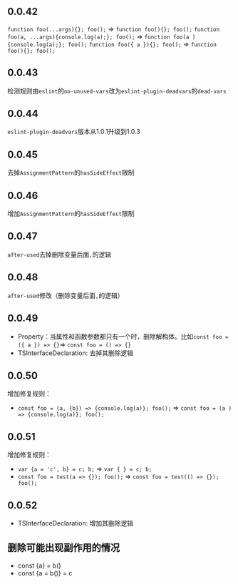 ## 0.0.42
`function foo(...args){}; foo();` => `function foo(){}; foo();`
`function foo(a, ...args){console.log(a);}; foo();` => `function foo(a ){console.log(a);}; foo();`
`function foo({ a }){}; foo();` => `function foo(){}; foo();`

## 0.0.43
检测规则由`eslint`的`no-unused-vars`改为`eslint-plugin-deadvars`的`dead-vars`

## 0.0.44
`eslint-plugin-deadvars`版本从1.0.1升级到1.0.3

## 0.0.45
去掉`AssignmentPattern`的`hasSideEffect`限制

## 0.0.46
增加`AssignmentPattern`的`hasSideEffect`限制

## 0.0.47
`after-used`去掉删除变量后面`,`的逻辑

## 0.0.48
`after-used`修改（删除变量后面`,`的逻辑）

## 0.0.49
- Property：当属性和函数参数都只有一个时，删除解构体。比如`const foo = ({ a }) => {}`=> `const foo = () => {}`
- TSInterfaceDeclaration: 去掉其删除逻辑

## 0.0.50
增加修复规则：
- `const foo = (a, {b}) => {console.log(a)}; foo();` => `const foo = (a ) => {console.log(a)}; foo();`

## 0.0.51
增加修复规则：
- `var {a = 'c', b} = c; b;` => `var { } = c; b;`
- `const foo = test(a => {}); foo();` => `const foo = test(() => {}); foo();`

## 0.0.52
- TSInterfaceDeclaration: 增加其删除逻辑

## 删除可能出现副作用的情况
- const {a} = b()
- const {a = b()} = c

